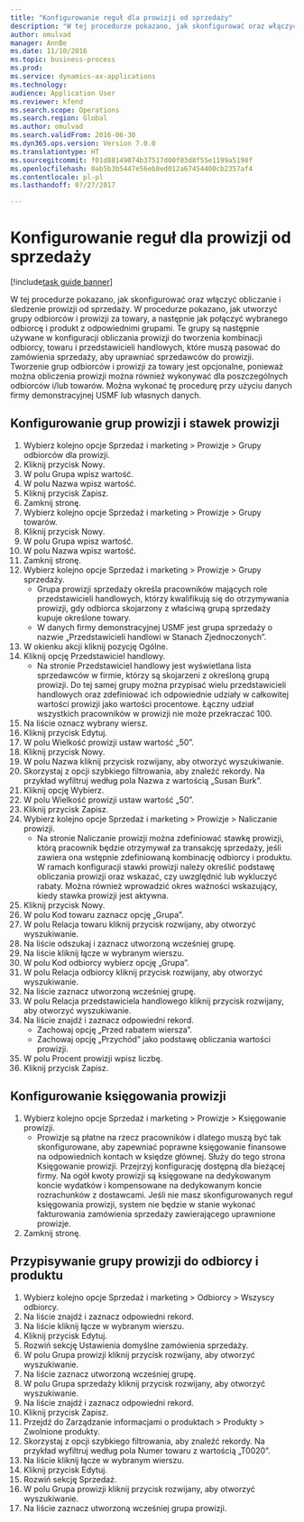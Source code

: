 ```yaml
--- 
title: "Konfigurowanie reguł dla prowizji od sprzedaży"
description: "W tej procedurze pokazano, jak skonfigurować oraz włączyć obliczanie i śledzenie prowizji od sprzedaży."
author: omulvad
manager: AnnBe
ms.date: 11/10/2016
ms.topic: business-process
ms.prod: 
ms.service: dynamics-ax-applications
ms.technology: 
audience: Application User
ms.reviewer: kfend
ms.search.scope: Operations
ms.search.region: Global
ms.author: omulvad
ms.search.validFrom: 2016-06-30
ms.dyn365.ops.version: Version 7.0.0
ms.translationtype: HT
ms.sourcegitcommit: f01d88149074b37517d00f03d8f55e1199a5198f
ms.openlocfilehash: 0ab5b3b5447e56eb8ed012a67454400cb2357af4
ms.contentlocale: pl-pl
ms.lasthandoff: 07/27/2017

---
```

# <a name="set-up-sales-commission-rules"></a>Konfigurowanie reguł dla prowizji od sprzedaży

[!include[task guide banner](../../includes/task-guide-banner.md)]

W tej procedurze pokazano, jak skonfigurować oraz włączyć obliczanie i śledzenie prowizji od sprzedaży. W procedurze pokazano, jak utworzyć grupy odbiorców i prowizji za towary, a następnie jak połączyć wybranego odbiorcę i produkt z odpowiednimi grupami. Te grupy są następnie używane w konfiguracji obliczania prowizji do tworzenia kombinacji odbiorcy, towaru i przedstawicieli handlowych, które muszą pasować do zamówienia sprzedaży, aby uprawniać sprzedawców do prowizji. Tworzenie grup odbiorców i prowizji za towary jest opcjonalne, ponieważ można obliczenia prowizji można również wykonywać dla poszczególnych odbiorców i/lub towarów. Można wykonać tę procedurę przy użyciu danych firmy demonstracyjnej USMF lub własnych danych.


## <a name="set-up-commission-groups-and-commission-rates"></a>Konfigurowanie grup prowizji i stawek prowizji
1. Wybierz kolejno opcje Sprzedaż i marketing > Prowizje > Grupy odbiorców dla prowizji.
2. Kliknij przycisk Nowy.
3. W polu Grupa wpisz wartość.
4. W polu Nazwa wpisz wartość.
5. Kliknij przycisk Zapisz.
6. Zamknij stronę.
7. Wybierz kolejno opcje Sprzedaż i marketing > Prowizje > Grupy towarów.
8. Kliknij przycisk Nowy.
9. W polu Grupa wpisz wartość.
10. W polu Nazwa wpisz wartość.
11. Zamknij stronę.
12. Wybierz kolejno opcje Sprzedaż i marketing > Prowizje > Grupy sprzedaży.
    * Grupa prowizji sprzedaży określa pracowników mających role przedstawicieli handlowych, którzy kwalifikują się do otrzymywania prowizji, gdy odbiorca skojarzony z właściwą grupą sprzedaży kupuje określone towary.  
    * W danych firmy demonstracyjnej USMF jest grupa sprzedaży o nazwie „Przedstawicieli handlowi w Stanach Zjednoczonych”.  
13. W okienku akcji kliknij pozycję Ogólne.
14. Kliknij opcję Przedstawiciel handlowy.
    * Na stronie Przedstawiciel handlowy jest wyświetlana lista sprzedawców w firmie, którzy są skojarzeni z określoną grupą prowizji. Do tej samej grupy można przypisać wielu przedstawicieli handlowych oraz zdefiniować ich odpowiednie udziały w całkowitej wartości prowizji jako wartości procentowe. Łączny udział wszystkich pracowników w prowizji nie może przekraczać 100.  
15. Na liście oznacz wybrany wiersz.
16. Kliknij przycisk Edytuj.
17. W polu Wielkość prowizji ustaw wartość „50”.
18. Kliknij przycisk Nowy.
19. W polu Nazwa kliknij przycisk rozwijany, aby otworzyć wyszukiwanie.
20. Skorzystaj z opcji szybkiego filtrowania, aby znaleźć rekordy. Na przykład wyfiltruj według pola Nazwa z wartością „Susan Burk”.
21. Kliknij opcję Wybierz.
22. W polu Wielkość prowizji ustaw wartość „50”.
23. Kliknij przycisk Zapisz.
24. Wybierz kolejno opcje Sprzedaż i marketing > Prowizje > Naliczanie prowizji.
    * Na stronie Naliczanie prowizji można zdefiniować stawkę prowizji, którą pracownik będzie otrzymywał za transakcję sprzedaży, jeśli zawiera ona wstępnie zdefiniowaną kombinację odbiorcy i produktu. W ramach konfiguracji stawki prowizji należy określić podstawę obliczania prowizji oraz wskazać, czy uwzględnić lub wykluczyć rabaty. Można również wprowadzić okres ważności wskazujący, kiedy stawka prowizji jest aktywna.  
25. Kliknij przycisk Nowy.
26. W polu Kod towaru zaznacz opcję „Grupa”.
27. W polu Relacja towaru kliknij przycisk rozwijany, aby otworzyć wyszukiwanie.
28. Na liście odszukaj i zaznacz utworzoną wcześniej grupę.
29. Na liście kliknij łącze w wybranym wierszu.
30. W polu Kod odbiorcy wybierz opcję „Grupa”.
31. W polu Relacja odbiorcy kliknij przycisk rozwijany, aby otworzyć wyszukiwanie.
32. Na liście zaznacz utworzoną wcześniej grupę.
33. W polu Relacja przedstawiciela handlowego kliknij przycisk rozwijany, aby otworzyć wyszukiwanie.
34. Na liście znajdź i zaznacz odpowiedni rekord.
    * Zachowaj opcję „Przed rabatem wiersza”.  
    * Zachowaj opcję „Przychód” jako podstawę obliczania wartości prowizji.    
35. W polu Procent prowizji wpisz liczbę.
36. Kliknij przycisk Zapisz.

## <a name="setting-up-commission-posting"></a>Konfigurowanie księgowania prowizji
1. Wybierz kolejno opcje Sprzedaż i marketing > Prowizje > Księgowanie prowizji.
    * Prowizje są płatne na rzecz pracowników i dlatego muszą być tak skonfigurowane, aby zapewniać poprawne księgowanie finansowe na odpowiednich kontach w księdze głównej. Służy do tego strona Księgowanie prowizji. Przejrzyj konfigurację dostępną dla bieżącej firmy. Na ogół kwoty prowizji są księgowane na dedykowanym koncie wydatków i kompensowane na dedykowanym koncie rozrachunków z dostawcami. Jeśli nie masz skonfigurowanych reguł księgowania prowizji, system nie będzie w stanie wykonać fakturowania zamówienia sprzedaży zawierającego uprawnione prowizje.  
2. Zamknij stronę.

## <a name="assign-a-commission-group-to-a-customer-and-a-product"></a>Przypisywanie grupy prowizji do odbiorcy i produktu
1. Wybierz kolejno opcje Sprzedaż i marketing > Odbiorcy > Wszyscy odbiorcy.
2. Na liście znajdź i zaznacz odpowiedni rekord.
3. Na liście kliknij łącze w wybranym wierszu.
4. Kliknij przycisk Edytuj.
5. Rozwiń sekcję Ustawienia domyślne zamówienia sprzedaży.
6. W polu Grupa prowizji kliknij przycisk rozwijany, aby otworzyć wyszukiwanie.
7. Na liście zaznacz utworzoną wcześniej grupę.
8. W polu Grupa sprzedaży kliknij przycisk rozwijany, aby otworzyć wyszukiwanie.
9. Na liście znajdź i zaznacz odpowiedni rekord.
10. Kliknij przycisk Zapisz.
11. Przejdź do Zarządzanie informacjami o produktach > Produkty > Zwolnione produkty.
12. Skorzystaj z opcji szybkiego filtrowania, aby znaleźć rekordy. Na przykład wyfiltruj według pola Numer towaru z wartością „T0020”.
13. Na liście kliknij łącze w wybranym wierszu.
14. Kliknij przycisk Edytuj.
15. Rozwiń sekcję Sprzedaż.
16. W polu Grupa prowizji kliknij przycisk rozwijany, aby otworzyć wyszukiwanie.
17. Na liście zaznacz utworzoną wcześniej grupa prowizji.


